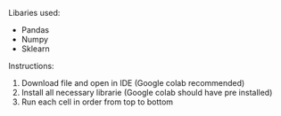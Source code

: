 Libaries used:
- Pandas
- Numpy
- Sklearn

Instructions:
1. Download file and open in IDE (Google colab recommended)
2. Install all necessary librarie (Google colab should have pre installed)
3. Run each cell in order from top to bottom
